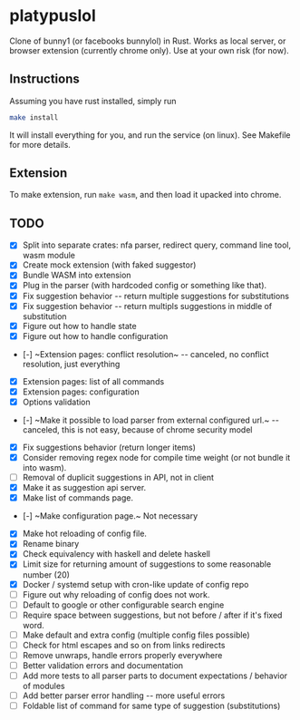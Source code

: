 # platypuslol

Clone of bunny1 (or facebooks bunnylol) in Rust. Works as local server, or browser extension (currently chrome only). Use at your own risk (for now).

## Instructions

Assuming you have rust installed, simply run

```bash
make install
```

It will install everything for you, and run the service (on linux). See Makefile for more details.

## Extension

To make extension, run `make wasm`, and then load it upacked into chrome.

## TODO

- [x] Split into separate crates: nfa parser, redirect query, command line tool, wasm module
- [x] Create mock extension (with faked suggestor)
- [x] Bundle WASM into extension
- [x] Plug in the parser (with hardcoded config or something like that).
- [x] Fix suggestion behavior -- return multiple suggestions for substitutions
- [x] Fix suggestion behavior -- return multipls suggestions in middle of substitution
- [x] Figure out how to handle state
- [x] Figure out how to handle configuration
- [-] ~Extension pages: conflict resolution~ -- canceled, no conflict resolution, just everything
- [x] Extension pages: list of all commands
- [x] Extension pages: configuration
- [x] Options validation
- [-] ~Make it possible to load parser from external configured url.~ -- canceled, this is not easy, because of chrome security model
- [x] Fix suggestions behavior (return longer items)
- [x] Consider removing regex node for compile time weight (or not bundle it into wasm).
- [ ] Removal of duplicit suggestions in API, not in client
- [x] Make it as suggestion api server.
- [x] Make list of commands page.
- [-] ~Make configuration page.~ Not necessary
- [x] Make hot reloading of config file.
- [x] Rename binary
- [x] Check equivalency with haskell and delete haskell
- [x] Limit size for returning amount of suggestions to some reasonable number (20)
- [x] Docker / systemd setup with cron-like update of config repo
- [ ] Figure out why reloading of config does not work.
- [ ] Default to google or other configurable search engine
- [ ] Require space between suggestions, but not before / after if it's fixed word.
- [ ] Make default and extra config (multiple config files possible)
- [ ] Check for html escapes and so on from links redirects
- [ ] Remove unwraps, handle errors properly everywhere
- [ ] Better validation errors and documentation
- [ ] Add more tests to all parser parts to document expectations / behavior of modules
- [ ] Add better parser error handling -- more useful errors
- [ ] Foldable list of command for same type of suggestion (substitutions)
